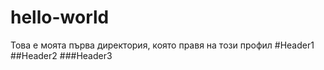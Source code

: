 # hello-world
Това е моята първа директория, която правя на този профил
#Header1
##Header2
###Header3
